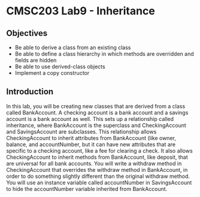 # CMSC203 Lab9 - Inheritance

## Objectives

+ Be able to derive a class from an existing class
+ Be able to define a class hierarchy in which methods are overridden and fields are hidden
+ Be able to use derived-class objects
+ Implement a copy constructor

## Introduction

In this lab, you will be creating new classes that are derived from a class called BankAccount. A checking account is a bank account and a savings account is a bank account as well. This sets up a relationship called inheritance, where BankAccount is the superclass and CheckingAccount and SavingsAccount are subclasses. This relationship allows CheckingAccount to inherit attributes from BankAccount (like owner, balance, and accountNumber, but it can have new attributes that are specific to a checking account, like a fee for clearing a check. It also allows CheckingAccount to inherit methods from BankAccount, like deposit, that are universal for all bank accounts. You will write a withdraw method in CheckingAccount that overrides the withdraw method in BankAccount, in order to do something slightly different than the original withdraw method. You will use an instance variable called accountNumber in SavingsAccount to hide the accountNumber variable inherited from BankAccount.  
